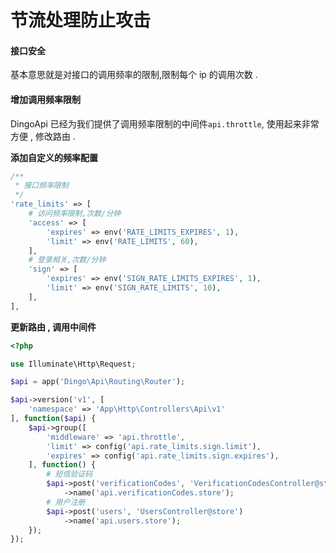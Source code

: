 # 节流处理防止攻击

#### 接口安全

基本意思就是对接口的调用频率的限制,限制每个 ip 的调用次数 .

#### 增加调用频率限制

DingoApi 已经为我们提供了调用频率限制的中间件`api.throttle`, 使用起来非常方便 , 修改路由 .

**添加自定义的频率配置**

```php
/**
 * 接口频率限制
 */
'rate_limits' => [
    # 访问频率限制,次数/分钟
    'access' => [
        'expires' => env('RATE_LIMITS_EXPIRES', 1),
        'limit' => env('RATE_LIMITS', 60),
    ],
    # 登录相关,次数/分钟
    'sign' => [
        'expires' => env('SIGN_RATE_LIMITS_EXPIRES', 1),
        'limit' => env('SIGN_RATE_LIMITS', 10),
    ],
],
```

**更新路由 , 调用中间件**

```php
<?php

use Illuminate\Http\Request;

$api = app('Dingo\Api\Routing\Router');

$api->version('v1', [
    'namespace' => 'App\Http\Controllers\Api\v1'
], function($api) {
    $api->group([
        'middleware' => 'api.throttle',
        'limit' => config('api.rate_limits.sign.limit'),
        'expires' => config('api.rate_limits.sign.expires'),
    ], function() {
        # 短信验证码
        $api->post('verificationCodes', 'VerificationCodesController@store')
            ->name('api.verificationCodes.store');
        # 用户注册
        $api->post('users', 'UsersController@store')
            ->name('api.users.store');
    });
});
```



